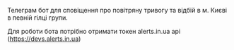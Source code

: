 Телеграм бот для сповіщення про повітряну тривогу та відбій в м. Києві в певній гілці групи.

Для роботи бота потрібно отримати токен alerts.in.ua api (https://devs.alerts.in.ua)
